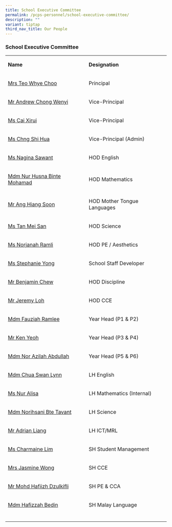 ```yaml
---
title: School Executive Committee
permalink: /pcps-personnel/school-executive-committee/
description: ""
variant: tiptap
third_nav_title: Our People
---
```

<h3>School Executive Committee</h3>
<table style="minWidth: 50px">
<colgroup>
<col>
<col>
</colgroup>
<tbody>
<tr>
<td rowspan="1" colspan="1">
<p><strong>Name</strong>
</p>
</td>
<td rowspan="1" colspan="1">
<p><strong>Designation</strong>
</p>
</td>
</tr>
<tr>
<td rowspan="1" colspan="1">
<p><a href="mailto: punggolcove_ps@moe.edu.sg" rel="noopener noreferrer nofollow" target="_blank">Mrs Teo Whye Choo</a>
</p>
</td>
<td rowspan="1" colspan="1">
<p>Principal</p>
</td>
</tr>
<tr>
<td rowspan="1" colspan="1">
<p><a href="mailto: punggolcove_ps@moe.edu.sg" rel="noopener noreferrer nofollow" target="_blank">Mr Andrew Chong Wenyi</a>
</p>
</td>
<td rowspan="1" colspan="1">
<p>Vice-Principal</p>
</td>
</tr>
<tr>
<td rowspan="1" colspan="1">
<p><a href="mailto: punggolcove_ps@moe.edu.sg" rel="noopener noreferrer nofollow" target="_blank">Ms Cai Xirui</a>
</p>
</td>
<td rowspan="1" colspan="1">
<p>Vice-Principal</p>
</td>
</tr>
<tr>
<td rowspan="1" colspan="1">
<p><a href="" rel="noopener noreferrer nofollow" target="_blank">Ms Chng Shi Hua</a>
</p>
</td>
<td rowspan="1" colspan="1">
<p>Vice-Principal (Admin)</p>
</td>
</tr>
<tr>
<td rowspan="1" colspan="1">
<p><a href="mailto: sawant_nagina_ishtiyaq_ahmed@schools.gov.sg" rel="noopener noreferrer nofollow" target="_blank">Ms Nagina Sawant</a>
</p>
</td>
<td rowspan="1" colspan="1">
<p>HOD English</p>
</td>
</tr>
<tr>
<td rowspan="1" colspan="1">
<p><a href="mailto: nur_husna_mohamad@schools.gov.sg" rel="noopener noreferrer nofollow" target="_blank">Mdm Nur Husna Binte Mohamad</a>
</p>
</td>
<td rowspan="1" colspan="1">
<p>HOD Mathematics</p>
</td>
</tr>
<tr>
<td rowspan="1" colspan="1">
<p><a href="mailto: ang_hiang_soon@schools.gov.sg" rel="noopener noreferrer nofollow" target="_blank">Mr Ang Hiang Soon</a>
</p>
</td>
<td rowspan="1" colspan="1">
<p>HOD Mother Tongue Languages</p>
</td>
</tr>
<tr>
<td rowspan="1" colspan="1">
<p><a href="mailto: tan_mei_san@schools.gov.sg" rel="noopener noreferrer nofollow" target="_blank">Ms Tan Mei San</a>
</p>
</td>
<td rowspan="1" colspan="1">
<p>HOD Science</p>
</td>
</tr>
<tr>
<td rowspan="1" colspan="1">
<p><a href="mailto: norjanah_ramli@schools.gov.sg" rel="noopener noreferrer nofollow" target="_blank">Ms Norjanah Ramli</a>
</p>
</td>
<td rowspan="1" colspan="1">
<p>HOD PE / Aesthetics</p>
</td>
</tr>
<tr>
<td rowspan="1" colspan="1">
<p><a href="mailto: yong_wei_min_stephanie@schools.gov.sg" rel="noopener noreferrer nofollow" target="_blank">Ms Stephanie Yong</a>
</p>
</td>
<td rowspan="1" colspan="1">
<p>School Staff Developer</p>
</td>
</tr>
<tr>
<td rowspan="1" colspan="1">
<p><a href="mailto: chew_chung_siong@schools.gov.sg" rel="noopener noreferrer nofollow" target="_blank">Mr Benjamin Chew</a>
</p>
</td>
<td rowspan="1" colspan="1">
<p>HOD Discipline</p>
</td>
</tr>
<tr>
<td rowspan="1" colspan="1">
<p><a href="mailto: jeremy_loh@schools.gov.sg" rel="noopener noreferrer nofollow" target="_blank">Mr Jeremy Loh</a>
</p>
</td>
<td rowspan="1" colspan="1">
<p>HOD CCE</p>
</td>
</tr>
<tr>
<td rowspan="1" colspan="1">
<p><a href="mailto: fauziah_ramlee@schools.gov.sg" rel="noopener noreferrer nofollow" target="_blank">Mdm Fauziah Ramlee</a>
</p>
</td>
<td rowspan="1" colspan="1">
<p>Year Head (P1 &amp; P2)</p>
</td>
</tr>
<tr>
<td rowspan="1" colspan="1">
<p><a href="mailto: yeoh_ghim_boon@schools.gov.sg" rel="noopener noreferrer nofollow" target="_blank">Mr Ken Yeoh</a>
</p>
</td>
<td rowspan="1" colspan="1">
<p>Year Head (P3 &amp; P4)</p>
</td>
</tr>
<tr>
<td rowspan="1" colspan="1">
<p><a href="mailto: nor_azilah_abdullah@schools.gov.sg" rel="noopener noreferrer nofollow" target="_blank">Mdm Nor Azilah Abdullah</a>
</p>
</td>
<td rowspan="1" colspan="1">
<p>Year Head (P5 &amp; P6)</p>
</td>
</tr>
<tr>
<td rowspan="1" colspan="1">
<p><a href="mailto: chua_swan_lynn@schools.gov.sg" rel="noopener noreferrer nofollow" target="_blank">Mdm Chua Swan Lynn</a>
</p>
</td>
<td rowspan="1" colspan="1">
<p>LH English</p>
</td>
</tr>
<tr>
<td rowspan="1" colspan="1">
<p><a href="mailto: nur_alisa_zanal@schools.gov.sg" rel="noopener nofollow" target="_blank">Ms Nur Alisa</a>
</p>
</td>
<td rowspan="1" colspan="1">
<p>LH Mathematics (Internal)</p>
</td>
</tr>
<tr>
<td rowspan="1" colspan="1">
<p><a href="mailto: norihsani_tavant@schools.gov.sg" rel="noopener noreferrer nofollow" target="_blank">Mdm Norihsani Bte Tavant</a>
</p>
</td>
<td rowspan="1" colspan="1">
<p>LH Science</p>
</td>
</tr>
<tr>
<td rowspan="1" colspan="1">
<p><a href="mailto: Adrian_LIANG@schools.gov.sg" rel="noopener noreferrer nofollow" target="_blank">Mr Adrian Liang</a>
</p>
</td>
<td rowspan="1" colspan="1">
<p>LH ICT/MRL</p>
</td>
</tr>
<tr>
<td rowspan="1" colspan="1">
<p><a href="mailto: charmaine_lim@schools.gov.sg" rel="noopener noreferrer nofollow" target="_blank">Ms Charmaine Lim</a>
</p>
</td>
<td rowspan="1" colspan="1">
<p>SH Student Management</p>
</td>
</tr>
<tr>
<td rowspan="1" colspan="1">
<p><a href="mailto: tang_yuen_har_jasmine@schools.gov.sg" rel="noopener noreferrer nofollow" target="_blank">Mrs Jasmine Wong</a>
</p>
</td>
<td rowspan="1" colspan="1">
<p>SH CCE</p>
</td>
</tr>
<tr>
<td rowspan="1" colspan="1">
<p><a href="mailto: mohammed_hafiizh_dzulkifli@schools.gov.sg" rel="noopener noreferrer nofollow" target="_blank">Mr Mohd Hafiizh Dzulkifli</a>
</p>
</td>
<td rowspan="1" colspan="1">
<p>SH PE &amp; CCA</p>
</td>
</tr>
<tr>
<td rowspan="1" colspan="1">
<p><a href="mailto: hafizzah_bedin@schools.gov.sg" rel="noopener noreferrer nofollow" target="_blank">Mdm Hafizzah Bedin</a>
</p>
</td>
<td rowspan="1" colspan="1">
<p>SH Malay Language</p>
</td>
</tr>
<tr>
<td rowspan="1" colspan="1">
<p></p>
</td>
<td rowspan="1" colspan="1">
<p></p>
</td>
</tr>
</tbody>
</table>
<p></p>
